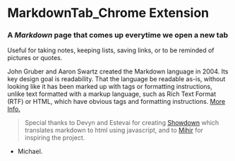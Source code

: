 # MarkdownTab_Chrome Extension
### A *Markdown* page that comes up __everytime__ we open a new tab

Useful for taking notes, keeping lists, saving links, or to be reminded of pictures or quotes.

John Gruber and Aaron Swartz created the Markdown language in 2004. Its key design goal is readability. That the language be readable as-is, without looking like it has been marked up with tags or formatting instructions, unlike text formatted with a markup language, such as Rich Text Format (RTF) or HTML, which have obvious tags and formatting instructions. [More Info.](https://en.wikipedia.org/wiki/Markdown)

> Special thanks to Devyn and Estevai for creating [Showdown](https://github.com/showdownjs/showdown) which translates markdown to html using javascript, and to [Mihir](https://github.com/plibither8) for inspiring the project.
- Michael.
